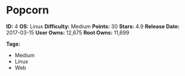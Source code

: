 # Popcorn

**ID:** 4
**OS:** Linux
**Difficulty:** Medium
**Points:** 30
**Stars:** 4.9
**Release Date:** 2017-03-15
**User Owns:** 12,675
**Root Owns:** 11,699

**Tags:**
- Medium
- Linux
- Web

